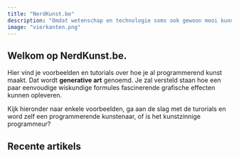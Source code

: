 ```yaml
---
title: "NerdKunst.be"
description: "Omdat wetenschap en technologie soms ook gewoon mooi kunnen zijn."
image: "vierkanten.png"
---
```

<script lang="ts">
	import { formatDate } from '$lib/utils'
	import * as config from '$lib/config'
    import Posts from '$lib/components/Posts.svelte'

	export let data
</script>
## Welkom op NerdKunst.be. 

Hier vind je voorbeelden en tutorials over hoe je al programmerend kunst maakt. Dat wordt __generative art__ genoemd. Je zal versteld staan hoe een paar eenvoudige wiskundige formules fascinerende grafische effecten kunnen opleveren. 

Kijk hieronder naar enkele voorbeelden, ga aan de slag met de turorials en word zelf een programmerende kunstenaar, of is het kunstzinnige programmeur? 

## Recente artikels

<Posts posts={data.posts} limit="5" />
